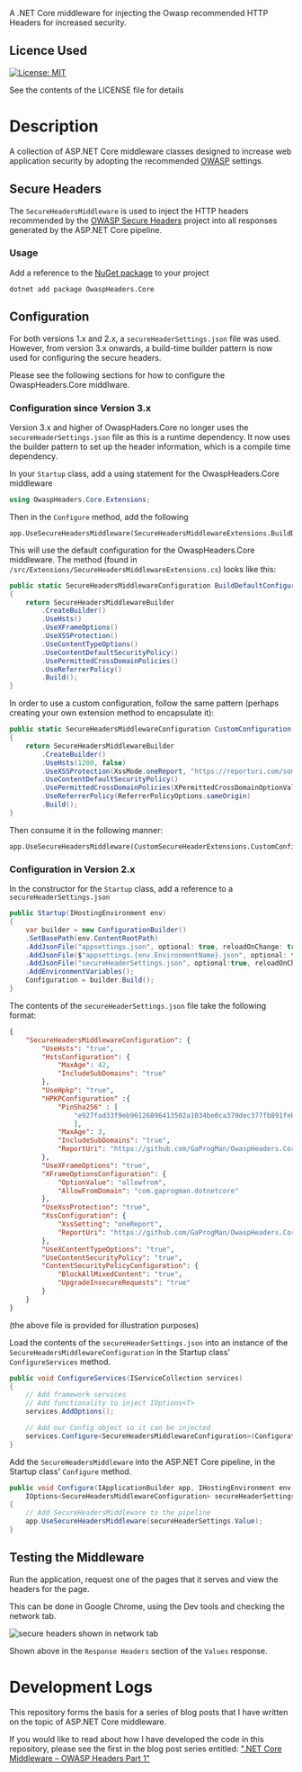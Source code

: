 A .NET Core middleware for injecting the Owasp recommended HTTP Headers for increased security.

## Licence Used
[![License: MIT](https://img.shields.io/badge/License-MIT-yellow.svg)](https://opensource.org/licenses/MIT)

See the contents of the LICENSE file for details

# Description
A collection of ASP.NET Core middleware classes designed to increase web application security by adopting the recommended [OWASP](https://www.owasp.org/index.php/Main_Page) settings.

## Secure Headers
The `SecureHeadersMiddleware` is used to inject the HTTP headers recommended by the [OWASP Secure Headers](https://www.owasp.org/index.php/OWASP_Secure_Headers_Project) project into all responses generated by the ASP.NET Core pipeline.

### Usage

Add a reference to the [NuGet package](https://www.nuget.org/packages/OwaspHeaders.Core) to your project

    dotnet add package OwaspHeaders.Core

## Configuration

For both versions 1.x and 2.x, a `secureHeaderSettings.json` file was used. However, from version 3.x onwards, a build-time builder pattern is now used for configuring the secure headers.

Please see the following sections for how to configure the OwaspHeaders.Core middlware.

### Configuration since Version 3.x

Version 3.x and higher of OwaspHaders.Core no longer uses the `secureHeaderSettings.json` file as this is a runtime dependency. It now uses the builder pattern to set up the header information, which is a compile time dependency.

In your `Startup` class, add a using statement for the OwaspHeaders.Core middleware

``` csharp
using OwaspHeaders.Core.Extensions;
````

Then in the `Configure` method, add the following

``` charp
app.UseSecureHeadersMiddleware(SecureHeadersMiddlewareExtensions.BuildDefaultConfiguration());
```

This will use the default configuration for the OwaspHeaders.Core middleware. The method (found in `/src/Extensions/SecureHeadersMiddlewareExtensions.cs`) looks like this:

``` csharp
public static SecureHeadersMiddlewareConfiguration BuildDefaultConfiguration()
{
    return SecureHeadersMiddlewareBuilder
        .CreateBuilder()
        .UseHsts()
        .UseXFrameOptions()
        .UseXSSProtection()
        .UseContentTypeOptions()
        .UseContentDefaultSecurityPolicy()
        .UsePermittedCrossDomainPolicies()
        .UseReferrerPolicy()
        .Build();
}
```

In order to use a custom configuration, follow the same pattern (perhaps creating your own extension method to encapsulate it):

``` csharp
public static SecureHeadersMiddlewareConfiguration CustomConfiguration()
{
    return SecureHeadersMiddlewareBuilder
        .CreateBuilder()
        .UseHsts(1200, false)
        .UseXSSProtection(XssMode.oneReport, "https://reporturi.com/some-report-url")
        .UseContentDefaultSecurityPolicy()
        .UsePermittedCrossDomainPolicies(XPermittedCrossDomainOptionValue.masterOnly)
        .UseReferrerPolicy(ReferrerPolicyOptions.sameOrigin)
        .Build();
}
```

Then consume it in the following manner:

``` charp
app.UseSecureHeadersMiddleware(CustomSecureHeaderExtensions.CustomConfiguration());
```



### Configuration in Version 2.x

In the constructor for the `Startup` class, add a reference to a `secureHeaderSettings.json`

``` csharp
public Startup(IHostingEnvironment env)
{
    var builder = new ConfigurationBuilder()
    .SetBasePath(env.ContentRootPath)
    .AddJsonFile("appsettings.json", optional: true, reloadOnChange: true)
    .AddJsonFile($"appsettings.{env.EnvironmentName}.json", optional: true)
    .AddJsonFile("secureHeaderSettings.json", optional:true, reloadOnChange: true)
    .AddEnvironmentVariables();
    Configuration = builder.Build();
}
```
The contents of the `secureHeaderSettings.json` file take the following format:

``` json
{
    "SecureHeadersMiddlewareConfiguration": {
        "UseHsts": "true",
        "HstsConfiguration": {
            "MaxAge": 42,
            "IncludeSubDomains": "true"
        },
        "UseHpkp": "true",
        "HPKPConfiguration" :{
            "PinSha256" : [
                "e927fad33f9eb96126896413502a1034be0ca379dec377fb891feb9ebc720e47"
                ],
            "MaxAge": 3,
            "IncludeSubDomains": "true",
            "ReportUri": "https://github.com/GaProgMan/OwaspHeaders.Core"
        },
        "UseXFrameOptions": "true",
        "XFrameOptionsConfiguration": {
            "OptionValue": "allowfrom",
            "AllowFromDomain": "com.gaprogman.dotnetcore"
        },
        "UseXssProtection": "true",
        "XssConfiguration": {
            "XssSetting": "oneReport",
            "ReportUri": "https://github.com/GaProgMan/OwaspHeaders.Core"
        },
        "UseXContentTypeOptions": "true",
        "UseContentSecurityPolicy": "true",
        "ContentSecurityPolicyConfiguration": {
            "BlockAllMixedContent": "true",
            "UpgradeInsecureRequests": "true"
        }
    }
}
```
(the above file is provided for illustration purposes)

Load the contents of the `secureHeaderSettings.json` into an instance of the `SecureHeadersMiddlewareConfiguration` in the Startup class'  `ConfigureServices` method.

``` csharp
public void ConfigureServices(IServiceCollection services)
{
    // Add framework services
    // Add functionality to inject IOptions<T>
    services.AddOptions();

    // Add our Config object so it can be injected
    services.Configure<SecureHeadersMiddlewareConfiguration>(Configuration.GetSection("SecureHeadersMiddlewareConfiguration"));
}
```

Add the `SecureHeadersMiddleware` into the ASP.NET Core pipeline, in the Startup class' `Configure` method.

``` csharp
public void Configure(IApplicationBuilder app, IHostingEnvironment env,
    IOptions<SecureHeadersMiddlewareConfiguration> secureHeaderSettings)
{
    // Add SecureHeadersMiddleware to the pipeline
    app.UseSecureHeadersMiddleware(secureHeaderSettings.Value);
}
```

## Testing the Middleware

Run the application, request one of the pages that it serves and view the headers for the page.

This can be done in Google Chrome, using the Dev tools and checking the network tab.

![secure headers shown in network tab](screenshots/secure-headers-screenshot.png "Headers on the right-hand side here")

Shown above in the `Response Headers` section of the `Values` response.

# Development Logs

This repository forms the basis for a series of blog posts that I have written on the topic of ASP.NET Core middleware.

If you would like to read about how I have developed the code in this repository, please see the first in the blog post series entitled: [".NET Core Middleware – OWASP Headers Part 1"](https://dotnetcore.gaprogman.com/2017/07/20/net-core-middleware-owasp-headers-part-1/)
